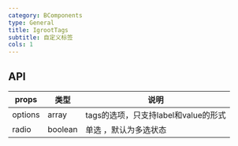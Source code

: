 ```yaml
---
category: BComponents
type: General
title: IgrootTags
subtitle: 自定义标签
cols: 1
---
```


## API

| props   | 类型      | 说明                        |
| ------- | ------- | ------------------------- |
| options | array   | tags的选项，只支持label和value的形式 |
| radio   | boolean | 单选 ，默认为多选状态               |